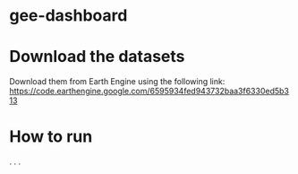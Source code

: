 # gee-dashboard

# Download the datasets
Download them from Earth Engine using the following link:
https://code.earthengine.google.com/6595934fed943732baa3f6330ed5b313

# How to run
. . .